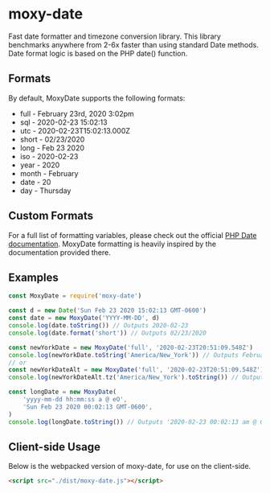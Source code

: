 # moxy-date

Fast date formatter and timezone conversion library. This library benchmarks anywhere from 2-6x faster than using standard Date methods. Date format logic is based on the PHP date() function.

## Formats

By default, MoxyDate supports the following formats:

-   full - February 23rd, 2020 3:02pm
-   sql - 2020-02-23 15:02:13
-   utc - 2020-02-23T15:02:13.000Z
-   short - 02/23/2020
-   long - Feb 23 2020
-   iso - 2020-02-23
-   year - 2020
-   month - February
-   date - 20
-   day - Thursday

## Custom Formats

For a full list of formatting variables, please check out the official [PHP Date documentation](https://www.php.net/manual/en/function.date.php). MoxyDate formatting is heavily inspired by the documentation provided there.

## Examples

```typescript
const MoxyDate = require('moxy-date')

const d = new Date('Sun Feb 23 2020 15:02:13 GMT-0600')
const date = new MoxyDate('YYYY-MM-DD', d)
console.log(date.toString()) // Outputs 2020-02-23
console.log(date.format('short')) // Outputs 02/23/2020

const newYorkDate = new MoxyDate('full', '2020-02-23T20:51:09.548Z')
console.log(newYorkDate.toString('America/New_York')) // Outputs February 23rd, 2020 3:51pm
// or
const newYorkDateAlt = new MoxyDate('full', '2020-02-23T20:51:09.548Z')
console.log(newYorkDateAlt.tz('America/New_York').toString()) // Outputs February 23rd, 2020 3:51pm

const longDate = new MoxyDate(
	'yyyy-mm-dd hh:mm:ss a @ eO',
	'Sun Feb 23 2020 00:02:13 GMT-0600',
)
console.log(longDate.toString()) // Outputs '2020-02-23 00:02:13 am @ GMT-0600'
```

## Client-side Usage

Below is the webpacked version of moxy-date, for use on the client-side.

```html
<script src="./dist/moxy-date.js"></script>
```
